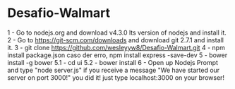 # Desafio-Walmart
1 - Go to nodejs.org and download v4.3.0 lts version of nodejs and install it.
2 - Go to https://git-scm.com/downloads and download git 2.7.1 and install it.
3 - git clone https://github.com/wesleyyw8/Desafio-Walmart.git
4 - npm install package.json
caso der erro, npm install express -save-dev
5 - bower install -g bower
5.1 - cd ui
5.2 - bower install
6 - Open up Nodejs Prompt and type "node server.js"
if you receive a message "We have started our server on port 3000!" you did it! just type localhost:3000 on your browser!





